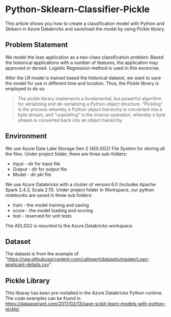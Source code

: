 # Python-Sklearn-Classifier-Pickle
This article shows you how to create a classification model with Python and Sklearn in Azure Databricks and save/load the model by using Pickle library.

## Problem Statement
We model the loan application as a two-class classification problem: Based the historical applications with a number of features, the application may approved or denied. Logistic Regression method is used in this excercise. 

After the LR model is trained based the historical dataset, we want to save the model for use in different time and location. Thus, the Pickle library is employed to do so.

> The pickle library implements a fundamental, but powerful algorithm for serializing and de-serializing a Python object structure. “Pickling” is the process whereby a Python object hierarchy is converted into a byte stream, and “unpickling” is the inverse operation, whereby a byte stream is converted back into an object hierarchy.

## Environment
We use Azure Data Lake Storage Gen 2 (ADLSG2) File System for storing all the files. Under project folder, there are three sub-folders:
- Input - dir for input file
- Output - dir for output file
- Model - dir pkl file

We use Azure Databricks with a cluster of version 6.0 (includes Apache Spark 2.4.3, Scala 2.11). Under project folder in Workspace, our python notebooks are saved in three sub folders: 
- train - the model training and saving
- score - the model loading and scoring
- test - reserved for unit tests

The ADLSG2 is mounted to the Azure Databricks workspace.

## Dataset
The dataset is from the example of "https://raw.githubusercontent.com/callxpert/datasets/master/Loan-applicant-details.csv". 

## Pickle Library
This libaray has been pre-installed in the Azure Databricks Python runtime. The code examples can be found in https://dataaspirant.com/2017/02/13/save-scikit-learn-models-with-python-pickle/



